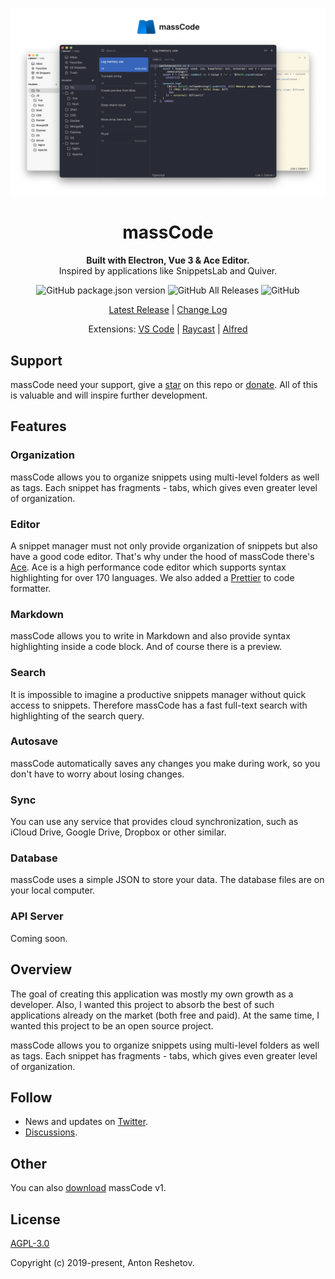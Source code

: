 
<p align="center">
  <img src="./preview.png">
</p>

<h1 align="center">massCode</h1>

<p align="center">
  <strong>Built with Electron, Vue 3 & Ace Editor.</strong>
  <br>
  Inspired by applications like SnippetsLab and Quiver.
</p>


<p align="center">
  <img alt="GitHub package.json version" src="https://img.shields.io/github/package-json/v/massCodeIO/massCode">
  <img alt="GitHub All Releases" src="https://img.shields.io/github/downloads/massCodeIO/massCode/total">
  <img alt="GitHub" src="https://img.shields.io/github/license/massCodeIO/massCode">
</p>

<p align="center">
  <a href="https://github.com/massCodeIO/massCode/releases">Latest Release</a> | <a href="https://github.com/massCodeIO/massCode/blob/master/CHANGELOG.md">Change Log</a>
</p>

<p align="center">
  Extensions:
  <a href="https://marketplace.visualstudio.com/items?itemName=AntonReshetov.masscode-assistant">VS Code</a> |
  <a href="https://www.raycast.com/antonreshetov/masscode">Raycast</a> |
  <a href="https://github.com/massCodeIO/assistant-alfred">Alfred</a>
</p>


## Support

massCode need your support, give a [star](https://github.com/massCodeIO/massCode/stargazers) on this repo or [donate](https://opencollective.com/masscode). All of this is valuable and will inspire further development.

## Features
### Organization
massCode allows you to organize snippets using multi-level folders as well as tags. Each snippet has fragments - tabs, which gives even greater level of organization.

### Editor
A snippet manager must not only provide organization of snippets but also have a good code editor. That's why under the hood of massCode there's [Ace](https://ace.c9.io). Ace is a high performance code editor which supports syntax highlighting for over 170 languages. We also added a [Prettier](https://prettier.io) to code formatter.

### Markdown
massCode allows you to write in Markdown and also provide syntax highlighting inside a code block. And of course there is a preview.

### Search
It is impossible to imagine a productive snippets manager without quick access to snippets. Therefore massCode has a fast full-text search with highlighting of the search query.

### Autosave
massCode automatically saves any changes you make during work, so you don't have to worry about losing changes.

### Sync
You can use any service that provides cloud synchronization, such as iCloud Drive, Google Drive, Dropbox or other similar.

### Database
massCode uses a simple JSON to store your data. The database files are on your local computer.

### API Server
Coming soon.

## Overview

The goal of creating this application was mostly my own growth as a developer. Also, I wanted this project to absorb the best of such applications already on the market (both free and paid). At the same time, I wanted this project to be an open source project.

massCode allows you to organize snippets using multi-level folders as well as tags. Each snippet has fragments - tabs, which gives even greater level of organization.

## Follow
 - News and updates on [Twitter](https://twitter.com/anton_reshetov).
 - [Discussions](https://github.com/massCodeIO/massCode/discussions).

## Other
You can also [download](https://github.com/antonreshetov/massCode) massCode v1.

## License

[AGPL-3.0](https://github.com/massCodeIO/massCode/blob/master/LICENSE)

Copyright (c) 2019-present, Anton Reshetov.